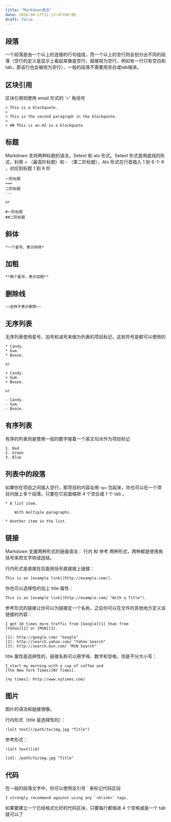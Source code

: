 ```yaml
---
title: "Markdown语法"
date: 2018-04-17T11:13:47+08:00
draft: false
---
```




段落
---
一个段落是由一个以上的连接的行句组成，而一个以上的空行则会划分出不同的段落（空行的定义是显示上看起来像是空行，就被视为空行，例如有一行只有空白和 tab，那该行也会被视为空行），一般的段落不需要用空白或tab缩进。

区块引用
---
区块引用则使用 email 形式的 '>' 角括号

	> This is a blockquote.
	> 
	> This is the second paragraph in the blockquote.
	>
	> ## This is an H2 in a blockquote

标题
---
Markdown 支持两种标题的语法，Setext 和 atx 形式。Setext 形式是用底线的形式，利用 = （最高阶标题）和 - （第二阶标题），Atx 形式在行首插入 1 到 6 个 # ，对应到标题 1 到 6 阶

	一阶标题
	===
	二阶标题
	---

	or

	#一阶标题
	##二阶标题

斜体
---

	*一个星号，表示斜体*

加粗
---

	**两个星号，表示加粗**

删除线
---

	~~这样子表示删除~~

无序列表
---
无序列表使用星号、加号和减号来做为列表的项目标记，这些符号是都可以使用的

	* Candy.
	* Gum.
	* Booze.

	or

	+ Candy.
	+ Gum.
	+ Booze.

	or

	- Candy.
	- Gum.
	- Booze.

有序列表
---
有序的列表则是使用一般的数字接着一个英文句点作为项目标记

	1. Red
	2. Green
	3. Blue

列表中的段落
---
如果你在项目之间插入空行，那项目的内容会用 `<p>` 包起来，你也可以在一个项目内放上多个段落，只要在它前面缩排 4 个空白或 1 个 tab 。

	* A list item.

	    With multiple paragraphs.

	* Another item in the list.

链接
---
Markdown 支援两种形式的链接语法： 行内 和 参考 两种形式，两种都是使用角括号来把文字转成连结。

行内形式是直接在后面用括号直接接上链接：

	This is an [example link](http://example.com/).

你也可以选择性的加上 title 属性：

	This is an [example link](http://example.com/ "With a Title").

参考形式的链接让你可以为链接定一个名称，之后你可以在文件的其他地方定义该链接的内容：

	I get 10 times more traffic from [Google][1] than from
	[Yahoo][2] or [MSN][3].

	[1]: http://google.com/ "Google"
	[2]: http://search.yahoo.com/ "Yahoo Search"
	[3]: http://search.msn.com/ "MSN Search"

title 属性是选择性的，链接名称可以用字母、数字和空格，但是不分大小写：

	I start my morning with a cup of coffee and
	[The New York Times][NY Times].

	[ny times]: http://www.nytimes.com/

图片
---
图片的语法和链接很像。

行内形式（title 是选择性的）：

	![alt text](/path/to/img.jpg "Title")

参考形式：

	![alt text][id]

	[id]: /path/to/img.jpg "Title"

代码
---
在一般的段落文字中，你可以使用反引号 ` 来标记代码区段

	I strongly recommend against using any `<blink>` tags.

如果要建立一个已经格式化好的代码区块，只要每行都缩进 4 个空格或是一个 tab 就可以了